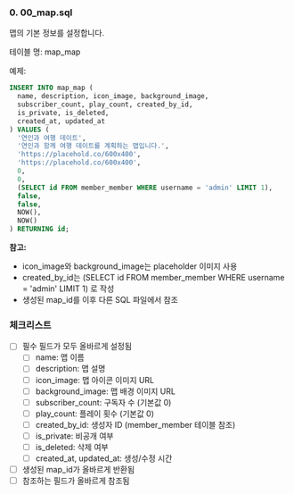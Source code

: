### 0. 00_map.sql
맵의 기본 정보를 설정합니다.

테이블 명: map_map

예제:
```sql
INSERT INTO map_map (
  name, description, icon_image, background_image,
  subscriber_count, play_count, created_by_id,
  is_private, is_deleted,
  created_at, updated_at
) VALUES (
  '연인과 여행 데이트',
  '연인과 함께 여행 데이트를 계획하는 맵입니다.',
  'https://placehold.co/600x400',
  'https://placehold.co/600x400',
  0,
  0,
  (SELECT id FROM member_member WHERE username = 'admin' LIMIT 1),
  false,
  false,
  NOW(),
  NOW()
) RETURNING id;
```

**참고:**
- icon_image와 background_image는 placeholder 이미지 사용
- created_by_id는 (SELECT id FROM member_member WHERE username = 'admin' LIMIT 1) 로 작성
- 생성된 map_id를 이후 다른 SQL 파일에서 참조

### 체크리스트
- [ ] 필수 필드가 모두 올바르게 설정됨
  - [ ] name: 맵 이름
  - [ ] description: 맵 설명
  - [ ] icon_image: 맵 아이콘 이미지 URL
  - [ ] background_image: 맵 배경 이미지 URL
  - [ ] subscriber_count: 구독자 수 (기본값 0)
  - [ ] play_count: 플레이 횟수 (기본값 0)
  - [ ] created_by_id: 생성자 ID (member_member 테이블 참조)
  - [ ] is_private: 비공개 여부
  - [ ] is_deleted: 삭제 여부
  - [ ] created_at, updated_at: 생성/수정 시간
- [ ] 생성된 map_id가 올바르게 반환됨
- [ ] 참조하는 필드가 올바르게 참조됨